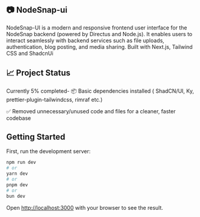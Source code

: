 ## 📷 NodeSnap-ui

NodeSnap-UI is a modern and responsive frontend user interface for the NodeSnap backend (powered by Directus and Node.js). It enables users to interact seamlessly with backend services such as file uploads, authentication, blog posting, and media sharing. Built with Next.js, Tailwind CSS and ShadcnUi

## 📈 Project Status

Currently 5% completed-
📦 Basic dependencies installed ( ShadCN/UI, Ky, prettier-plugin-tailwindcss, rimraf etc.)

✅ Removed unnecessary/unused code and files for a cleaner, faster codebase

## Getting Started

First, run the development server:

```bash
npm run dev
# or
yarn dev
# or
pnpm dev
# or
bun dev
```

Open [http://localhost:3000](http://localhost:3000) with your browser to see the result.
